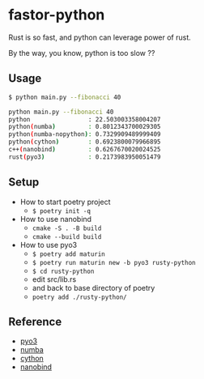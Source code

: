 # fastor-python

Rust is so fast, and python can leverage power of rust.

By the way, you know, python is too slow ??

## Usage

```bash
$ python main.py --fibonacci 40

python main.py --fibonacci 40
python                : 22.503003358004207
python(numba)         : 0.8012343700029305
python(numba-nopython): 0.7329909489999409
python(cython)        : 0.6923800079966895
c++(nanobind)         : 0.6267670020024525
rust(pyo3)            : 0.2173983950051479
```

## Setup

* How to start poetry project
  * `$ poetry init -q`
* How to use nanobind
  * `cmake -S . -B build`
  * `cmake --build build`
* How to use pyo3
  * `$ poetry add maturin`
  * `$ poetry run maturin new -b pyo3 rusty-python`
  * `$ cd rusty-python`
  * edit src/lib.rs
  * and back to base directory of poetry
  * `poetry add ./rusty-python/`

## Reference

* [pyo3](https://betterprogramming.pub/improving-python-with-rust-ed12bffd2ca4)
* [numba](https://numba.pydata.org/numba-doc/latest/user/5minguide.html)
* [cython](https://www.infoworld.com/article/3648539/faster-python-made-easier-with-cythons-pure-python-mode.html)
* [nanobind](https://nanobind.readthedocs.io/en/latest/index.html)
